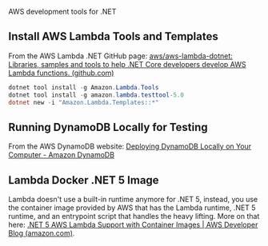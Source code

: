 AWS development tools for .NET

## Install AWS Lambda Tools and Templates

From the AWS Lambda .NET GitHub page: [aws/aws-lambda-dotnet: Libraries, samples and tools to help .NET Core developers develop AWS Lambda functions. (github.com)](https://github.com/aws/aws-lambda-dotnet)

```powershell
dotnet tool install -g Amazon.Lambda.Tools
dotnet tool install -g amazon.lambda.testtool-5.0
dotnet new -i "Amazon.Lambda.Templates::*"
```

## Running DynamoDB Locally for Testing

From the AWS DynamoDB website: [Deploying DynamoDB Locally on Your Computer - Amazon DynamoDB](https://docs.aws.amazon.com/amazondynamodb/latest/developerguide/DynamoDBLocal.DownloadingAndRunning.html)

## Lambda Docker .NET 5 Image

Lambda doesn't use a built-in runtime anymore for .NET 5, instead, you use the container image provided by AWS that has the Lambda runtime, .NET 5 runtime, and an entrypoint script that handles the heavy lifting. More on that here: [.NET 5 AWS Lambda Support with Container Images | AWS Developer Blog (amazon.com)](https://aws.amazon.com/blogs/developer/net-5-aws-lambda-support-with-container-images/).
